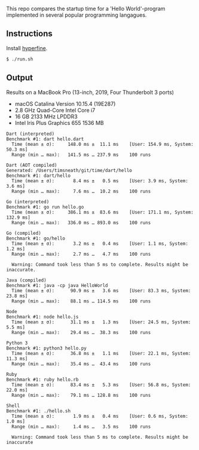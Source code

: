 This repo compares the startup time for a 'Hello World'-program
implemented in several popular programming langagues.

## Instructions

Install [hyperfine](https://github.com/sharkdp/hyperfine).

```bash
$ ./run.sh
```

## Output
Results on a MacBook Pro (13-inch, 2019, Four Thunderbolt 3 ports)

 - macOS Catalina Version 10.15.4 (19E287)
 - 2.8 GHz Quad-Core Intel Core i7
 - 16 GB 2133 MHz LPDDR3
 - Intel Iris Plus Graphics 655 1536 MB

```
Dart (interpreted)
Benchmark #1: dart hello.dart
  Time (mean ± σ):     148.0 ms ±  11.1 ms    [User: 154.9 ms, System: 50.3 ms]
  Range (min … max):   141.5 ms … 237.9 ms    100 runs
 
Dart (AOT compiled)
Generated: /Users/timsneath/git/time/dart/hello
Benchmark #1: dart/hello
  Time (mean ± σ):       8.4 ms ±   0.5 ms    [User: 3.9 ms, System: 3.6 ms]
  Range (min … max):     7.6 ms …  10.2 ms    100 runs
 
Go (interpreted)
Benchmark #1: go run hello.go
  Time (mean ± σ):     386.1 ms ±  83.6 ms    [User: 171.1 ms, System: 132.9 ms]
  Range (min … max):   336.0 ms … 893.0 ms    100 runs
 
Go (compiled)
Benchmark #1: go/hello
  Time (mean ± σ):       3.2 ms ±   0.4 ms    [User: 1.1 ms, System: 1.2 ms]
  Range (min … max):     2.7 ms …   4.7 ms    100 runs
 
  Warning: Command took less than 5 ms to complete. Results might be inaccurate.
 
Java (compiled)
Benchmark #1: java -cp java HelloWorld
  Time (mean ± σ):      90.9 ms ±   3.6 ms    [User: 83.3 ms, System: 23.8 ms]
  Range (min … max):    88.1 ms … 114.5 ms    100 runs
 
Node
Benchmark #1: node hello.js
  Time (mean ± σ):      31.1 ms ±   1.3 ms    [User: 24.5 ms, System: 5.5 ms]
  Range (min … max):    29.4 ms …  38.3 ms    100 runs
 
Python 3
Benchmark #1: python3 hello.py
  Time (mean ± σ):      36.8 ms ±   1.1 ms    [User: 22.1 ms, System: 11.3 ms]
  Range (min … max):    35.4 ms …  43.4 ms    100 runs
 
Ruby
Benchmark #1: ruby hello.rb
  Time (mean ± σ):      83.4 ms ±   5.3 ms    [User: 56.8 ms, System: 22.0 ms]
  Range (min … max):    79.1 ms … 128.8 ms    100 runs
 
Shell
Benchmark #1: ./hello.sh
  Time (mean ± σ):       1.9 ms ±   0.4 ms    [User: 0.6 ms, System: 1.0 ms]
  Range (min … max):     1.4 ms …   3.5 ms    100 runs
 
  Warning: Command took less than 5 ms to complete. Results might be inaccurate
```
